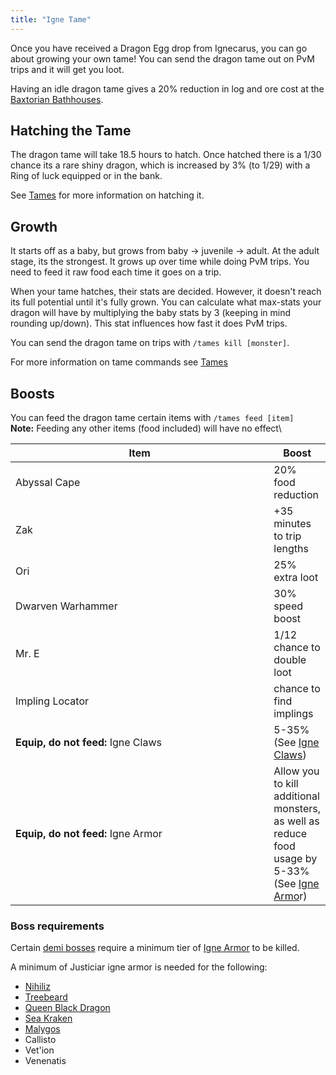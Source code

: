 ```yaml
---
title: "Igne Tame"
---
```


Once you have received a Dragon Egg drop from Ignecarus, you can go about growing your own tame! You can send the dragon tame out on PvM trips and it will get you loot.

Having an idle dragon tame gives a 20% reduction in log and ore cost at the [Baxtorian Bathhouses](../../minigames/baxtorian-bathhouses.md#boosts).

## Hatching the Tame

The dragon tame will take 18.5 hours to hatch. Once hatched there is a 1/30 chance its a rare shiny dragon, which is increased by 3% (to 1/29) with a Ring of luck equipped or in the bank.

See [Tames](./#hatching-the-tame) for more information on hatching it.

## Growth

It starts off as a baby, but grows from baby -> juvenile -> adult. At the adult stage, its the strongest. It grows up over time while doing PvM trips. You need to feed it raw food each time it goes on a trip.

When your tame hatches, their stats are decided. However, it doesn't reach its full potential until it's fully grown. You can calculate what max-stats your dragon will have by multiplying the baby stats by 3 (keeping in mind rounding up/down). This stat influences how fast it does PvM trips.

You can send the dragon tame on trips with `/tames kill [monster]`.

For more information on tame commands see [Tames](./)

## Boosts

You can feed the dragon tame certain items with `/tames feed [item]`\
**Note:** Feeding any other items (food included) will have no effect\\

<table><thead><tr><th width="652">Item</th><th>Boost</th></tr></thead><tbody><tr><td>Abyssal Cape</td><td>20% food reduction</td></tr><tr><td>Zak</td><td>+35 minutes to trip lengths</td></tr><tr><td>Ori</td><td>25% extra loot</td></tr><tr><td>Dwarven Warhammer</td><td>30% speed boost</td></tr><tr><td>Mr. E</td><td>1/12 chance to double loot</td></tr><tr><td>Impling Locator</td><td>chance to find implings</td></tr><tr><td><strong>Equip, do not feed:</strong> Igne Claws</td><td>5-35% (See <a href="igne-equipment.md#igne-claw-creation">Igne Claws</a>)</td></tr><tr><td><strong>Equip, do not feed:</strong> Igne Armor</td><td>Allow you to kill additional monsters, as well as reduce food usage by 5-33% (See <a href="igne-equipment.md#igne-armor-creation">Igne Armo</a>r)</td></tr></tbody></table>

### Boss requirements

Certain [demi bosses](../../bso-custom-killables/demi-bosses/) require a minimum tier of [Igne Armor](igne-equipment.md#igne-armor-creation) to be killed.

A minimum of Justiciar igne armor is needed for the following:

- [Nihiliz](../../bso-custom-killables/demi-bosses/nihiliz.md)
- [Treebeard](../../bso-custom-killables/demi-bosses/treebeard.md)
- [Queen Black Dragon](../../bso-custom-killables/demi-bosses/queen-black-dragon.md)
- [Sea Kraken](../../bso-custom-killables/demi-bosses/sea-kraken.md)
- [Malygos](../../bso-custom-killables/demi-bosses/malygos.md)
- Callisto
- Vet'ion
- Venenatis
